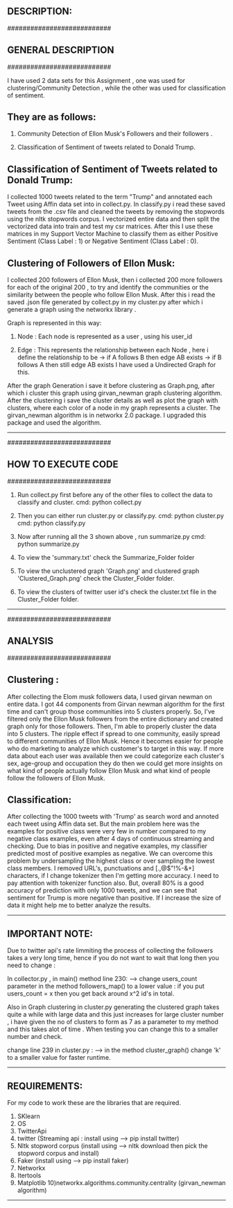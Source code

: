 DESCRIPTION:
------------

###########################
##  GENERAL DESCRIPTION  ##
###########################

I have used 2 data sets for this Assignment , one was used for clustering/Community Detection , while the other
was used for classification of sentiment.

They are as follows:
--------------------

1) Community Detection of Ellon Musk's Followers and their followers .

2) Classification of Sentiment of tweets related to Donald Trump.

Classification of Sentiment of Tweets related to Donald Trump:
--------------------------------------------------------------
I collected 1000 tweets related to the term "Trump" and annotated each Tweet using Affin data set into in collect.py.
In classify.py i read these saved tweets from the .csv file and cleaned the tweets by removing the stopwords using the
nltk stopwords corpus. I vectorized entire data and then split the vectorized data into train and test my csr matrices.
After this I use these matrices in my Support Vector Machine to classify them as either Positive Sentiment (Class Label : 1)
or Negative Sentiment (Class Label : 0).

Clustering of Followers of Ellon Musk:
--------------------------------------
I collected 200 followers of Ellon Musk, then i collected 200 more followers for each of the original 200 , to try and
identify the communities or the similarity between the people who follow Ellon Musk. After this i read the saved .json
file generated by collect.py in my cluster.py after which i generate a graph using the networkx library .

Graph is represented in this way:

1) Node : Each node is represented as a user , using his user_id

2) Edge : This represents the relationship between each Node , here i define the relationship to be
  -> if A follows B then edge AB exists
  -> if B follows A then still edge AB exists
  I have used a Undirected Graph for this.

After the graph Generation i save it before clustering as Graph.png, after which i cluster this graph using girvan_newman
graph clustering algorithm. After the clustering i save the cluster details as well as plot the graph with clusters, where
each color of a node in my graph represents a cluster. The girvan_newman algorithm is in networkx 2.0 package. I upgraded
this package and used the algorithm.

***********************************************************************************************************************

###########################
##  HOW TO EXECUTE CODE  ##
###########################

1) Run collect.py first before any of the other files to collect the data to classify and cluster.
   cmd: python collect.py

2) Then you can either run cluster.py or classify.py.
   cmd: python cluster.py
   cmd: python classify.py

3) Now after running all the 3 shown above , run summarize.py
   cmd: python summarize.py

4) To view the 'summary.txt' check the Summarize_Folder folder

5) To view the unclustered graph 'Graph.png' and clustered graph 'Clustered_Graph.png' check the Cluster_Folder folder.

6) To view the clusters of twitter user id's check the cluster.txt file in the Cluster_Folder folder.

***********************************************************************************************************************

###########################
##       ANALYSIS        ##
###########################

Clustering :
------------
After collecting the Elom musk followers data, I used girvan newman on entire data. I got 44 components from
Girvan newman algorithm for the first time and can't group those communities into 5 clusters properly. So, I've filtered
only the Ellon Musk followers from the entire dictionary and created graph only for those followers. Then, I'm able to
properly cluster the data into 5 clusters. The ripple effect if spread to one community, easily spread to different
communities of Ellon Musk. Hence it becomes easier for people who do marketing to analyze which customer's to target in
this way. If more data about each user was available then we could categorize each cluster's sex, age-group and occupation
they do then we could get more insights on what kind of people actually follow Ellon Musk and what kind of people follow
the followers of Ellon Musk.

Classification:
---------------
After collecting the 1000 tweets with 'Trump' as search word and annoted each tweet using Affin data set. But the main
problem here was the examples for positive class were very few in number compared to my negative class examples, even
after 4 days of continuous streaming and checking. Due to bias in positive and negative examples, my classifier predicted
most of positive examples as negative. We can overcome this problem by undersampling the highest class or over sampling the
lowest class members. I removed URL's, punctuations and [.,@$"!%-&+] characters, if I change tokenizer then I'm getting
more accuracy. I need to pay attention with tokenizer function also. But, overall 80% is a good accuracy of prediction
with only 1000 tweets, and we can see that sentiment for Trump is more negative than positive. If I increase the size of data
it might help me to better analyze the results.

************************************************************************************************************************

IMPORTANT NOTE:
--------------
Due to twitter api's rate limmiting the process of collecting the followers takes a very long time,
hence if you do not want to wait that long then you need to change :

In collector.py , in main() method  line 230:
--> change users_count parameter in the method followers_map() to a lower value :
    if you put users_count =  x
    then you get back around x^2 id's in total.

Also in Graph clustering in cluster.py generating the clustered graph takes quite a while with large data and this
just increases for large cluster number , i have given the no of clusters to form as 7 as a parameter to my method
and this takes alot of time . When testing you can change this to a smaller number and check.

change line 239 in cluster.py :
--> in the method cluster_graph() change 'k' to a smaller value for faster runtime.

************************************************************************************************************************

REQUIREMENTS:
-------------
For my code to work these are the libraries that are required.
1) SKlearn
2) OS
3) TwitterApi
4) twitter                      (Streaming api : install using --> pip install twitter)
5) Nltk stopword corpus         (install using --> nltk download then pick the stopword corpus and install)
6) Faker                        (install using --> pip install faker)
7) Networkx
8) Itertools
9) Matplotlib
10)networkx.algorithms.community.centrality (girvan_newman algorithm)

************************************************************************************************************************
